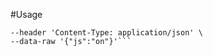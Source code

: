 #Usage

```curl --location --request POST 'http://localhost:8080/test' \
--header 'Content-Type: application/json' \
--data-raw '{"js":"on"}'```
